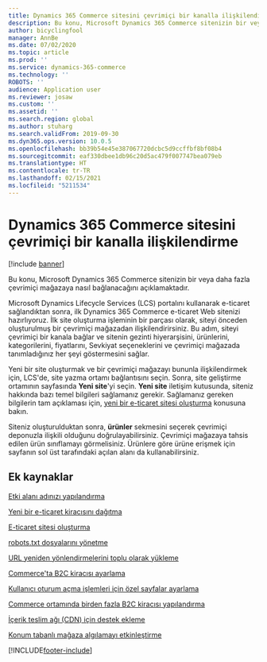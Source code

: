 ```yaml
---
title: Dynamics 365 Commerce sitesini çevrimiçi bir kanalla ilişkilendirme
description: Bu konu, Microsoft Dynamics 365 Commerce sitenizin bir veya daha fazla çevrimiçi mağazaya nasıl bağlanacağını açıklamaktadır.
author: bicyclingfool
manager: AnnBe
ms.date: 07/02/2020
ms.topic: article
ms.prod: ''
ms.service: dynamics-365-commerce
ms.technology: ''
ROBOTS: ''
audience: Application user
ms.reviewer: josaw
ms.custom: ''
ms.assetid: ''
ms.search.region: global
ms.author: stuharg
ms.search.validFrom: 2019-09-30
ms.dyn365.ops.version: 10.0.5
ms.openlocfilehash: bb39b54e45e387067720dcbc5d9ccffbf8bf08b4
ms.sourcegitcommit: eaf330dbee1db96c20d5ac479f007747bea079eb
ms.translationtype: HT
ms.contentlocale: tr-TR
ms.lasthandoff: 02/15/2021
ms.locfileid: "5211534"
---
```

# <a name="associate-a-dynamics-365-commerce-site-with-an-online-channel"></a>Dynamics 365 Commerce sitesini çevrimiçi bir kanalla ilişkilendirme

[!include [banner](includes/banner.md)]

Bu konu, Microsoft Dynamics 365 Commerce sitenizin bir veya daha fazla çevrimiçi mağazaya nasıl bağlanacağını açıklamaktadır. 

Microsoft Dynamics Lifecycle Services (LCS) portalını kullanarak e-ticaret sağlandıktan sonra, ilk Dynamics 365 Commerce e-ticaret Web sitenizi hazırlıyoruz. İlk site oluşturma işleminin bir parçası olarak, siteyi önceden oluşturulmuş bir çevrimiçi mağazadan ilişkilendirirsiniz. Bu adım, siteyi çevrimiçi bir kanala bağlar ve sitenin gezinti hiyerarşisini, ürünlerini, kategorilerini, fiyatlarını, Sevkiyat seçeneklerini ve çevrimiçi mağazada tanımladığınız her şeyi göstermesini sağlar.

Yeni bir site oluşturmak ve bir çevrimiçi mağazayı bununla ilişkilendirmek için, LCS'de, site yazma ortamı bağlantısını seçin. Sonra, site geliştirme ortamının sayfasında **Yeni site**'yi seçin. **Yeni site** iletişim kutusunda, siteniz hakkında bazı temel bilgileri sağlamanız gerekir. Sağlamanız gereken bilgilerin tam açıklaması için, [yeni bir e-ticaret sitesi oluşturma](create-ecommerce-site.md) konusuna bakın.

Siteniz oluşturulduktan sonra, **ürünler** sekmesini seçerek çevrimiçi deponuzla ilişkili olduğunu doğrulayabilirsiniz. Çevrimiçi mağazaya tahsis edilen ürün sınıflamayı görmelisiniz. Ürünlere göre ürüne erişmek için sayfanın sol üst tarafındaki açılan alanı da kullanabilirsiniz.

## <a name="additional-resources"></a>Ek kaynaklar

[Etki alanı adınızı yapılandırma](configure-your-domain-name.md)

[Yeni bir e-ticaret kiracısını dağıtma](deploy-ecommerce-site.md)

[E-ticaret sitesi oluşturma](create-ecommerce-site.md)

[robots.txt dosyalarını yönetme](manage-robots-txt-files.md)

[URL yeniden yönlendirmelerini toplu olarak yükleme](upload-bulk-redirects.md)

[Commerce'ta B2C kiracısı ayarlama](set-up-B2C-tenant.md)

[Kullanıcı oturum açma işlemleri için özel sayfalar ayarlama](custom-pages-user-logins.md)

[Commerce ortamında birden fazla B2C kiracısı yapılandırma](configure-multi-B2C-tenants.md)

[İçerik teslim ağı (CDN) için destek ekleme](add-cdn-support.md)

[Konum tabanlı mağaza algılamayı etkinleştirme](enable-store-detection.md)


[!INCLUDE[footer-include](../includes/footer-banner.md)]